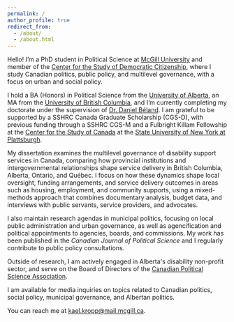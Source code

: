 ```yaml
---
permalink: /
author_profile: true
redirect_from:
  - /about/
  - /about.html
---
```


Hello! I’m a PhD student in Political Science at [McGill University](https://www.mcgill.ca/politicalscience/) and member of the [Center for the Study of Democratic Citizenship](https://csdc-cecd.ca/en/), where I study Canadian politics, public policy, and multilevel governance, with a focus on urban and social policy.

I hold a BA (Honors) in Political Science from the [University of Alberta](https://www.ualberta.ca/en/political-science/index.html), an MA from the [University of British Columbia](https://politics.ubc.ca/), and I’m currently completing my doctorate under the supervision of [Dr. Daniel Béland](https://www.mcgill.ca/politicalscience/daniel-beland). I am grateful to be supported by a SSHRC Canada Graduate Scholarship (CGS-D), with previous funding through a SSHRC CGS-M and a Fulbright Killam Fellowship at the [Center for the Study of Canada](https://www.plattsburgh.edu/academics/cesca/) at the [State University of New York at Plattsburgh](https://www.plattsburgh.edu/).

My dissertation examines the multilevel governance of disability support services in Canada, comparing how provincial institutions and intergovernmental relationships shape service delivery in British Columbia, Alberta, Ontario, and Québec. I focus on how these dynamics shape local oversight, funding arrangements, and service delivery outcomes in areas such as housing, employment, and community supports, using a mixed-methods approach that combines documentary analysis, budget data, and interviews with public servants, service providers, and advocates.

I also maintain research agendas in municipal politics, focusing on local public administration and urban governance, as well as agencification and political appointments to agencies, boards, and commissions. My work has been published in the _Canadian Journal of Political Science_ and I regularly contribute to public policy consultations.

Outside of research, I am actively engaged in Alberta's disability non-profit sector, and serve on the Board of Directors of the [Canadian Political Science Association](https://cpsa-acsp.ca/about/).

I am available for media inquiries on topics related to Canadian politics, social policy, municipal governance, and Albertan politics.

You can reach me at [kael.kropp@mail.mcgill.ca](mailto:kael.kropp@mail.mcgill.ca).
